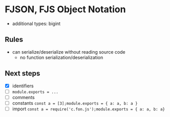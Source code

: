 # FJSON, FJS Object Notation

- additional types: bigint

## Rules

- can serialize/deserialize without reading source code
  - no function serialization/deserialization

## Next steps

- [x] identifiers
- [ ] `module.exports = ...` 
- [ ] comments
- [ ] constants `const a = [3];module.exports = { a: a, b: a }`
- [ ] import `const a = require('c.fon.js');module.exports = { a: a, b: a}`

